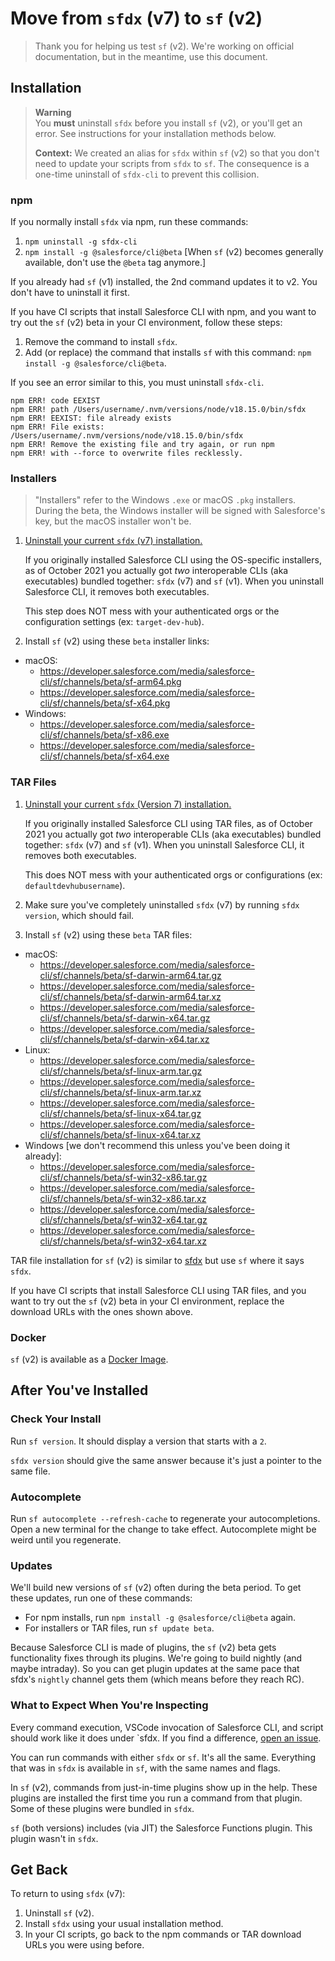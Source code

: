 # Move from `sfdx` (v7) to `sf` (v2)

> Thank you for helping us test `sf` (v2). We're working on official documentation, but in the meantime, use this document. 

## Installation

> **Warning**  
> You **must** uninstall `sfdx` before you install `sf` (v2), or you'll get an error. See instructions for your installation methods below.
> 
> **Context:** We created an alias for `sfdx` within `sf` (v2) so that you don't need to update your scripts from `sfdx` to `sf`. The consequence is a one-time uninstall of `sfdx-cli` to prevent this collision.

### npm

If you normally install `sfdx` via npm, run these commands:

1. `npm uninstall -g sfdx-cli`
1. `npm install -g @salesforce/cli@beta` [When `sf` (v2) becomes generally available, don't use the `@beta` tag anymore.]

If you already had `sf` (v1) installed, the 2nd command updates it to v2. You don't have to uninstall it first. 

If you have CI scripts that install Salesforce CLI with npm, and you want to try out the `sf` (v2) beta in your CI environment, follow these steps: 

1. Remove the command to install `sfdx`.  
2. Add (or replace) the command that installs `sf` with this command:  `npm install -g @salesforce/cli@beta`.

If you see an error similar to this, you must uninstall `sfdx-cli`.
```
npm ERR! code EEXIST
npm ERR! path /Users/username/.nvm/versions/node/v18.15.0/bin/sfdx
npm ERR! EEXIST: file already exists
npm ERR! File exists: /Users/username/.nvm/versions/node/v18.15.0/bin/sfdx
npm ERR! Remove the existing file and try again, or run npm
npm ERR! with --force to overwrite files recklessly.
```

### Installers

> "Installers" refer to the Windows `.exe` or macOS `.pkg` installers.  During the beta, the Windows installer will be signed with Salesforce's key, but the macOS installer won't be.

1. [Uninstall your current `sfdx` (v7) installation.](https://developer.salesforce.com/docs/atlas.en-us.sfdx_setup.meta/sfdx_setup/sfdx_setup_uninstall.htm)

   If you originally installed Salesforce CLI using the OS-specific installers, as of October 2021 you actually got _two_ interoperable CLIs (aka executables) bundled together: `sfdx` (v7) and `sf` (v1). When you uninstall Salesforce CLI, it removes both executables.

   This step does NOT mess with your authenticated orgs or the configuration settings (ex: `target-dev-hub`).

1. Install `sf` (v2) using these `beta` installer links:

- macOS:
  - <https://developer.salesforce.com/media/salesforce-cli/sf/channels/beta/sf-arm64.pkg>
  - <https://developer.salesforce.com/media/salesforce-cli/sf/channels/beta/sf-x64.pkg>
- Windows:
  - <https://developer.salesforce.com/media/salesforce-cli/sf/channels/beta/sf-x86.exe>
  - <https://developer.salesforce.com/media/salesforce-cli/sf/channels/beta/sf-x64.exe>

### TAR Files

1. [Uninstall your current `sfdx` (Version 7) installation.](https://developer.salesforce.com/docs/atlas.en-us.sfdx_setup.meta/sfdx_setup/sfdx_setup_uninstall.htm)

   If you originally installed Salesforce CLI using TAR files, as of October 2021 you actually got _two_ interoperable CLIs (aka executables) bundled together: `sfdx` (v7) and `sf` (v1). When you uninstall Salesforce CLI, it removes both executables.

   This does NOT mess with your authenticated orgs or configurations (ex: `defaultdevhubusername`).

1. Make sure you've completely uninstalled `sfdx` (v7) by running `sfdx version`, which should fail.

1. Install `sf` (v2) using these `beta` TAR files:

- macOS:
  - <https://developer.salesforce.com/media/salesforce-cli/sf/channels/beta/sf-darwin-arm64.tar.gz>
  - <https://developer.salesforce.com/media/salesforce-cli/sf/channels/beta/sf-darwin-arm64.tar.xz>
  - <https://developer.salesforce.com/media/salesforce-cli/sf/channels/beta/sf-darwin-x64.tar.gz>
  - <https://developer.salesforce.com/media/salesforce-cli/sf/channels/beta/sf-darwin-x64.tar.xz>
- Linux:
  - <https://developer.salesforce.com/media/salesforce-cli/sf/channels/beta/sf-linux-arm.tar.gz>
  - <https://developer.salesforce.com/media/salesforce-cli/sf/channels/beta/sf-linux-arm.tar.xz>
  - <https://developer.salesforce.com/media/salesforce-cli/sf/channels/beta/sf-linux-x64.tar.gz>
  - <https://developer.salesforce.com/media/salesforce-cli/sf/channels/beta/sf-linux-x64.tar.xz>
- Windows [we don't recommend this unless you've been doing it already]:
  - <https://developer.salesforce.com/media/salesforce-cli/sf/channels/beta/sf-win32-x86.tar.gz>
  - <https://developer.salesforce.com/media/salesforce-cli/sf/channels/beta/sf-win32-x86.tar.xz>
  - <https://developer.salesforce.com/media/salesforce-cli/sf/channels/beta/sf-win32-x64.tar.gz>
  - <https://developer.salesforce.com/media/salesforce-cli/sf/channels/beta/sf-win32-x64.tar.xz>

TAR file installation for `sf` (v2) is similar to [sfdx](https://developer.salesforce.com/docs/atlas.en-us.sfdx_setup.meta/sfdx_setup/sfdx_setup_install_cli.htm) but use `sf` where it says `sfdx`.

If you have CI scripts that install Salesforce CLI using TAR files, and you want to try out the `sf` (v2) beta in your CI environment, replace the download URLs with the ones shown above. 

### Docker

`sf` (v2) is available as a [Docker Image](https://hub.docker.com/r/salesforce/cli).    

## After You've Installed

### Check Your Install

Run `sf version`. It should display a version that starts with a `2`. 

`sfdx version` should give the same answer because it's just a pointer to the same file.

### Autocomplete

Run `sf autocomplete --refresh-cache` to regenerate your autocompletions. Open a new terminal for the change to take effect. Autocomplete might be weird until you regenerate.

### Updates

We'll build new versions of `sf` (v2) often during the beta period. To get these updates, run one of these commands:

- For npm installs, run `npm install -g @salesforce/cli@beta` again.
- For installers or TAR files, run `sf update beta`.

Because Salesforce CLI is made of plugins, the `sf` (v2) beta gets functionality fixes through its plugins. We're going to build nightly (and maybe intraday). So you can get plugin updates at the same pace that sfdx's `nightly` channel gets them (which means before they reach RC).

### What to Expect When You're Inspecting

Every command execution, VSCode invocation of Salesforce CLI, and script should work like it does under `sfdx. If you find a difference, [open an issue](https://github.com/forcedotcom/cli/issues).

You can run commands with either `sfdx` or `sf`. It's all the same. Everything that was in `sfdx` is available in `sf`, with the same names and flags.

In `sf` (v2), commands from just-in-time plugins show up in the help. These plugins are installed the first time you run a command from that plugin. Some of these plugins were bundled in `sfdx`.

`sf` (both versions) includes (via JIT) the Salesforce Functions plugin. This plugin wasn't in `sfdx`.

## Get Back 

To return to using `sfdx` (v7):

1. Uninstall `sf` (v2).
2. Install `sfdx` using your usual installation method.
3. In your CI scripts, go back to the npm commands or TAR download URLs you were using before.
